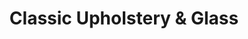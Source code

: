 ---
title: "Classic Upholstery & Glass"
url: /frederick/classic-upholstery-und-glass/
shop: Allgemein
---